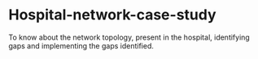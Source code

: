 # Hospital-network-case-study
To know about the network topology, present in the hospital, identifying gaps and implementing the gaps identified.
